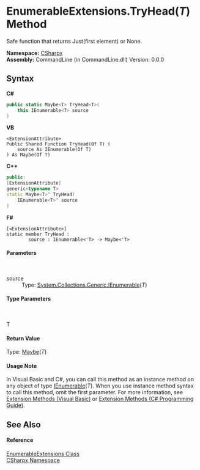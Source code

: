 # EnumerableExtensions.TryHead(*T*) Method 
 

Safe function that returns Just(first element) or None.

**Namespace:**&nbsp;<a href="N_CSharpx">CSharpx</a><br />**Assembly:**&nbsp;CommandLine (in CommandLine.dll) Version: 0.0.0

## Syntax

**C#**<br />
``` C#
public static Maybe<T> TryHead<T>(
	this IEnumerable<T> source
)

```

**VB**<br />
``` VB
<ExtensionAttribute>
Public Shared Function TryHead(Of T) ( 
	source As IEnumerable(Of T)
) As Maybe(Of T)
```

**C++**<br />
``` C++
public:
[ExtensionAttribute]
generic<typename T>
static Maybe<T>^ TryHead(
	IEnumerable<T>^ source
)
```

**F#**<br />
``` F#
[<ExtensionAttribute>]
static member TryHead : 
        source : IEnumerable<'T> -> Maybe<'T> 

```


#### Parameters
&nbsp;<dl><dt>source</dt><dd>Type: <a href="https://docs.microsoft.com/dotnet/api/system.collections.generic.ienumerable-1" target="_blank">System.Collections.Generic.IEnumerable</a>(*T*)<br /></dd></dl>

#### Type Parameters
&nbsp;<dl><dt>T</dt><dd /></dl>

#### Return Value
Type: <a href="T_CSharpx_Maybe_1">Maybe</a>(*T*)

#### Usage Note
In Visual Basic and C#, you can call this method as an instance method on any object of type <a href="https://docs.microsoft.com/dotnet/api/system.collections.generic.ienumerable-1" target="_blank">IEnumerable</a>(*T*). When you use instance method syntax to call this method, omit the first parameter. For more information, see <a href="https://docs.microsoft.com/dotnet/visual-basic/programming-guide/language-features/procedures/extension-methods">Extension Methods (Visual Basic)</a> or <a href="https://docs.microsoft.com/dotnet/csharp/programming-guide/classes-and-structs/extension-methods">Extension Methods (C# Programming Guide)</a>.

## See Also


#### Reference
<a href="T_CSharpx_EnumerableExtensions">EnumerableExtensions Class</a><br /><a href="N_CSharpx">CSharpx Namespace</a><br />